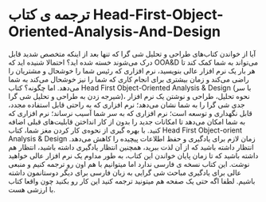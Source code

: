  # ترجمه ی کتاب Head-First-Object-Oriented-Analysis-And-Design

آیا از خواندن کتاب‌های طراحی و تحلیل شی گرا که تنها بعد از اینکه متخصص شدید قابل درک می‌شوند خسته شده اید؟ احتمالا شنیده اید که OOA&D می‌تواند به شما کمک کند تا هر بار یک نرم افزار عالی بنویسید، نرم افزاری که رئیس شما را خوشحال و مشتریان را راضی می‌کند و زمان بیشتری برای انجام کاری که شما را نیز خوشحال می‌کند به شما می‌دهد.
اما چگونه؟
کتاب Head First Object-Oriented Analysis & Design (با سر شیرجه زدن به طراحی و تحلیل شی گرا)، نحوه تحلیل، طراحی و نوشتن یک نرم افزار جدی شی گرا را به شما نشان می‌دهد؛ نرم افزاری که به راحتی قابل استفاده مجدد، قابل نگهداری و توسعه است؛ نرم افزاری که به سر شما آسیب نرساند؛ نرم افزاری که به شما امکان می‌دهد تا امکانات جدید را بدون از کار انداختن قابلیت‌های قبلی اضافه کنید. با بهره گیری از نحوه‌ی کار کردن مغز شما، کتاب Head First Object-orient Analysis & Design زمان لازم برای یادگیری و حفظ اطلاعات پیچیده را کاهش می‌دهد.
انتظار داشته باشید که از آن لذت ببرید، همچنین انتظار یادگیری داشته باشید، انتظار هم داشته باشید که تا زمان پایان خواندن این کتاب، به طور مداوم یک نرم افزار عالی خواهید نوشت.
این کتاب نسخه ی فارسی ندارد اما میتوانیم با هم اون رو ترجمه کنیم و منبعی عالی برای یادگیری مباحث شی گرایی به زبان فارسی برای دیگر دوستانمون داشته باشیم.
لطفا اگه حتی یک صفحه هم میتونید ترجمه کنید این کار رو بکنید چون واقعا کتاب با ارزشی هست.
